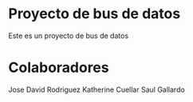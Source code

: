 # Proyecto de bus de datos

Este es un proyecto de bus de datos

# Colaboradores

Jose David Rodriguez
Katherine Cuellar
Saul Gallardo
